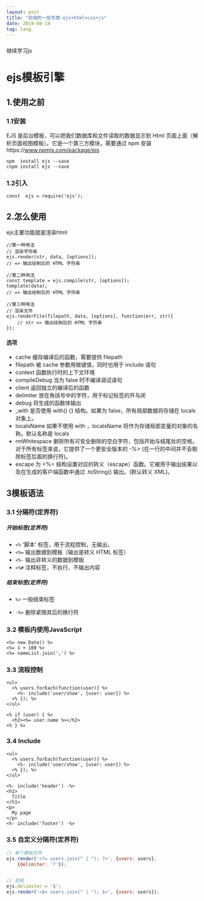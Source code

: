 ```yaml
---
layout: post
title: "前端的一些东西-ejs+html+css+js"
date: 2019-08-14
tag: lang
---
```




### 

继续学习js

# ejs模板引擎

## 1.使用之前

### 1.1安装

EJS 是后台模板，可以把我们数据库和文件读取的数据显示到 Html 页面上面（解析页面视图模板）。它是一个第三方模块，需要通过 npm 安装https://www.npmjs.com/package/ejs

```
npm  install ejs --save
cnpm install ejs --save
```

### 1.2引入

```
const  ejs = require('ejs');
```

## 2.怎么使用

ejs主要功能就是渲染html

```
//第一种用法
// 渲染字符串
ejs.render(str, data, [options]);
// => 输出绘制后的 HTML 字符串

//第二种用法
const template = ejs.compile(str, [options]);
template(data);
// => 输出绘制后的 HTML 字符串

//第三种用法
// 渲染文件
ejs.renderFile(filepath, data, [options], function(err, str){
    // str => 输出绘制后的 HTML 字符串
});

```

#### 选项

- cache 缓存编译后的函数，需要提供 filepath
- filepath 被 cache 参数用做键值，同时也用于 include 语句
- context 函数执行时的上下文环境
- compileDebug 当为 false 时不编译调试语句
- client 返回独立的编译后的函数
- delimiter 放在角括号中的字符，用于标记标签的开与闭
- debug 将生成的函数体输出
- _with 是否使用 with() {} 结构。如果为 false，所有局部数据将存储在 locals 对象上。
- localsName 如果不使用 with ，localsName 将作为存储局部变量的对象的名称。默认名称是 locals
- rmWhitespace 删除所有可安全删除的空白字符，包括开始与结尾处的空格。对于所有标签来说，它提供了一个更安全版本的 -%> (在一行的中间并不会剔除标签后面的换行符)。
- escape 为 <%= 结构设置对应的转义（escape）函数。它被用于输出结果以及在生成的客户端函数中通过 .toString() 输出。(默认转义 XML)。

## 3模板语法

### 3.1 分隔符(定界符)

##### 开始标签(定界符)

- `<%`   '脚本' 标签，用于流程控制，无输出。
- `<%=`  输出数据到模板（输出是转义 HTML 标签）
- `<%-`  输出非转义的数据到模板
- `<%#`  注释标签，不执行、不输出内容

##### 结束标签(定界符)

- `%>`    一般结束标签

- `-%>`   删除紧随其后的换行符

  

### 3.2 模板内使用JavaScript

```ejs
<%= new Date() %>
<%= 1 + 100 %>
<%= nameList.join(',') %>
```



### 3.3 流程控制

```ejs
<ul>
  <% users.forEach(function(user){ %>
    <%- include('user/show', {user: user}) %>
  <% }); %>
</ul>
```

```ejs
<% if (user) { %>
  <h2><%= user.name %></h2>
<% } %>
```



### 3.4 Include

```ejs
<ul>
  <% users.forEach(function(user){ %>
    <%- include('user/show', {user: user}) %>
  <% }); %>
</ul>
```

```ejs
<%- include('header') -%>
<h1>
  Title
</h1>
<p>
  My page
</p>
<%- include('footer') -%>
```



### 3.5 自定义分隔符(定界符)

```javascript
// 单个模板文件
ejs.render('<?= users.join(" | "); ?>', {users: users},
    {delimiter: '?'});


// 全局
ejs.delimiter = '$';
ejs.render('<$= users.join(" | "); $>', {users: users});

```




